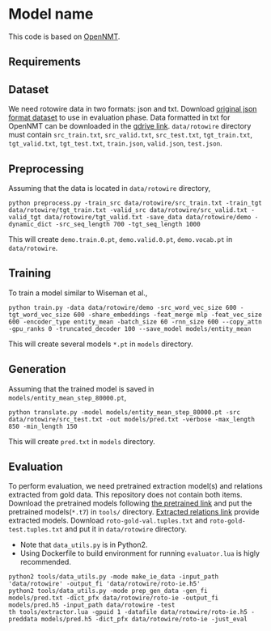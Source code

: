 # Model name
This code is based on [OpenNMT](https://github.com/OpenNMT/OpenNMT-py).
  
## Requirements
  
## Dataset
We need rotowire data in two formats: json and txt. Download [original json format dataset](https://github.com/harvardnlp/boxscore-data) to use in evaluation phase. Data formatted in txt for OpenNMT can be downloaded in the [gdrive link](https://drive.google.com/drive/folders/1GvFBVvOa2YPy_X9aJ6KYLoz_CnqZN796).
`data/rotowire` directory must contain `src_train.txt`, `src_valid.txt`, `src_test.txt`, `tgt_train.txt`, `tgt_valid.txt`, `tgt_test.txt`, `train.json`, `valid.json`, `test.json`.
  
## Preprocessing
Assuming that the data is located in `data/rotowire` directory,
```
python preprocess.py -train_src data/rotowire/src_train.txt -train_tgt data/rotowire/tgt_train.txt -valid_src data/rotowire/src_valid.txt -valid_tgt data/rotowire/tgt_valid.txt -save_data data/rotowire/demo -dynamic_dict -src_seq_length 700 -tgt_seq_length 1000
```
This will create `demo.train.0.pt`, `demo.valid.0.pt`, `demo.vocab.pt` in `data/rotowire`.
  
## Training
To train a model similar to Wiseman et al.,
```
python train.py -data data/rotowire/demo -src_word_vec_size 600 -tgt_word_vec_size 600 -share_embeddings -feat_merge mlp -feat_vec_size 600 -encoder_type entity_mean -batch_size 60 -rnn_size 600 --copy_attn -gpu_ranks 0 -truncated_decoder 100 --save_model models/entity_mean
```
This will create several models `*.pt` in `models` directory.
  
## Generation
Assuming that the trained model is saved in `models/entity_mean_step_80000.pt`,
```
python translate.py -model models/entity_mean_step_80000.pt -src data/rotowire/src_test.txt -out models/pred.txt -verbose -max_length 850 -min_length 150
```
This will create `pred.txt` in `models` directory.
  
## Evaluation
To perform evaluation, we need pretrained extraction model(s) and relations extracted from gold data.
This repository does not contain both items. Download the pretrained models following [the pretrained link](https://github.com/harvardnlp/data2text#evaluating-generated-summaries) and put the pretrained models(`*.t7`) in `tools/` directory. [Extracted relations link](https://github.com/harvardnlp/data2text#evaluating-generated-summaries) provide extracted models. Download `roto-gold-val.tuples.txt` and `roto-gold-test.tuples.txt` and put it in `data/rotowire` directory.
- Note that `data_utils.py` is in Python2.
- Using Dockerfile to build environment for running `evaluator.lua` is higly recommended.
 ```
python2 tools/data_utils.py -mode make_ie_data -input_path 'data/rotowire' -output_fi 'data/rotowire/roto-ie.h5'
python2 tools/data_utils.py -mode prep_gen_data -gen_fi models/pred.txt -dict_pfx data/rotowire/roto-ie -output_fi models/pred.h5 -input_path data/rotowire -test
th tools/extractor.lua -gpuid 1 -datafile data/rotowire/roto-ie.h5 -preddata models/pred.h5 -dict_pfx data/rotowire/roto-ie -just_eval
 ```

